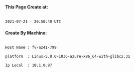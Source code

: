 
   
#### This Page Create at:

```bash

2021-07-21 - 20:50:40 UTC

```

#### Create By Machine:

```bash

Host Name : fv-az41-799

platform  : Linux-5.8.0-1036-azure-x86_64-with-glibc2.31

Ip Local  : 10.1.0.97

```

